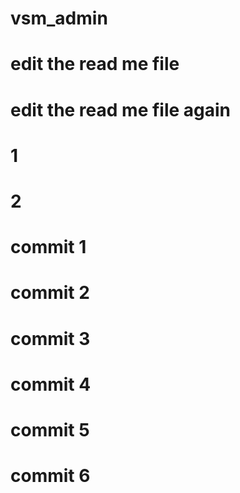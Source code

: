 # vsm_admin
# edit the read me file
# edit the read me file again 
# 1
# 2
# commit 1
# commit 2
# commit 3
# commit 4
# commit 5
# commit 6
